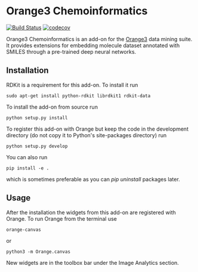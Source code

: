 Orange3 Chemoinformatics
=======================
[![Build Status](https://travis-ci.org/biolab/orange3-imageanalytics.svg?branch=master)](https://travis-ci.org/biolab/orange3-imageanalytics)
[![codecov](https://codecov.io/gh/biolab/orange3-imageanalytics/branch/master/graph/badge.svg)](https://codecov.io/gh/biolab/orange3-imageanalytics)

Orange3 Chemoinformatics is an add-on for the [Orange3](http://orange.biolab.si) data mining suite. It provides extensions for embedding molecule dataset annotated with SMILES through a pre-trained deep neural networks.

Installation
------------
RDKit is a requirement for this add-on. To install it run

    sudo apt-get install python-rdkit librdkit1 rdkit-data

To install the add-on from source run

    python setup.py install

To register this add-on with Orange but keep the code in the development directory (do not copy it to
Python's site-packages directory) run

    python setup.py develop

You can also run

    pip install -e .

which is sometimes preferable as you can *pip uninstall* packages later.

Usage
-----

After the installation the widgets from this add-on are registered with Orange. To run Orange from the terminal
use

    orange-canvas

or

    python3 -m Orange.canvas

New widgets are in the toolbox bar under the Image Analytics section.
